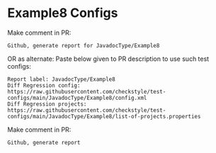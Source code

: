 # Example8 Configs
Make comment in PR:
```
Github, generate report for JavadocType/Example8
```
OR as alternate:
Paste below given to PR description to use such test configs:
```
Report label: JavadocType/Example8
Diff Regression config: https://raw.githubusercontent.com/checkstyle/test-configs/main/JavadocType/Example8/config.xml
Diff Regression projects: https://raw.githubusercontent.com/checkstyle/test-configs/main/JavadocType/Example8/list-of-projects.properties
```
Make comment in PR:
```
Github, generate report
```
